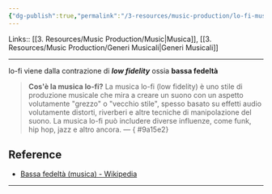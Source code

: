 ```yaml
---
{"dg-publish":true,"permalink":"/3-resources/music-production/lo-fi-musica/"}
---
```


Links:: [[3. Resources/Music Production/Music\|Musica]], [[3. Resources/Music Production/Generi Musicali\|Generi Musicali]]
 
---

lo-fi viene dalla contrazione di _**low fidelity**_ ossia **bassa fedeltà**



> **Cos'è la musica lo-fi?**  La musica lo-fi (low fidelity) è uno stile di produzione musicale che mira a creare un suono con un aspetto volutamente "grezzo" o "vecchio stile", spesso basato su effetti audio volutamente distorti, riverberi e altre tecniche di manipolazione del suono. La musica lo-fi può includere diverse influenze, come funk, hip hop, jazz e altro ancora. —
{ #9a15e2}





## Reference

- [Bassa fedeltà (musica) - Wikipedia](https://it.wikipedia.org/wiki/Bassa_fedelt%C3%A0_(musica))







---
